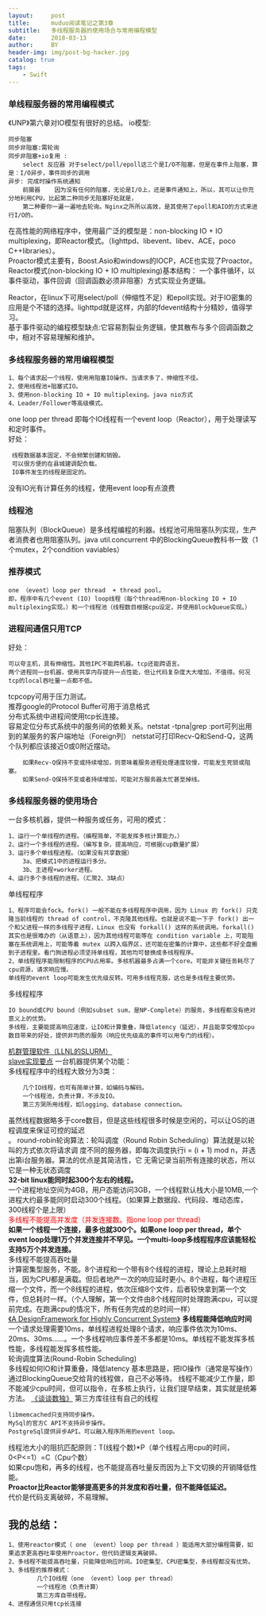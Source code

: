```yaml
---
layout:     post
title:      muduo阅读笔记之第3章
subtitle:   多线程服务器的使用场合与常用编程模型
date:       2018-03-13
author:     BY
header-img: img/post-bg-hacker.jpg
catalog: true
tags:
    - Swift
---
```



### 单线程服务器的常用编程模式

《UNP》第六章对IO模型有很好的总结。
io模型:

    同步阻塞
    同步非阻塞:需轮询
    同步非阻塞+io复用 :
        select 反应器 对于select/poll/epoll这三个是I/O不阻塞，但是在事件上阻塞，算是：I/O异步，事件同步的调用
    异步: 完成时操作系统通知 
        前摄器    因为没有任何的阻塞，无论是I/O上，还是事件通知上，所以，其可以让你充分地利用CPU，比起第二种同步无阻塞好处就是，
        第二种要你一遍一遍地去轮询。Nginx之所所以高效，是其使用了epoll和AIO的方式来进行I/O的。

在高性能的网络程序中，使用最广泛的模型是：non-blocking IO + IO multiplexing，即Reactor模式。（lighttpd、libevent、libev、ACE，poco C++libraries）。</br>
Proactor模式主要有，Boost.Asio和windows的IOCP，ACE也实现了Proactor。</br>
Reactor模式(non-blocking IO + IO multiplexing)基本结构： 一个事件循环，以事件驱动，事件回调（回调函数必须非阻塞）方式实现业务逻辑。</br>

Reactor，在linux下可用select/poll（伸缩性不足）和epoll实现。对于IO密集的应用是个不错的选择。lighttpd就是这样，内部的fdevent结构十分精妙，值得学习。</br>
基于事件驱动的编程模型缺点:它容易割裂业务逻辑，使其散布与多个回调函数之中，相对不容易理解和维护。</br>

### 多线程服务器的常用编程模型

    1、每个请求起一个线程，使用用阻塞IO操作。当请求多了，伸缩性不佳。
    2、使用线程池+阻塞式IO。
    3、使用non-blocking IO + IO multiplexing。java nio方式
    4、Leader/Follower等高级模式。
    
one loop per thread 即每个IO线程有一个event loop（Reactor），用于处理读写和定时事件。</br>
     好处：   
     
     线程数据基本固定，不会频繁创建和销毁。
     可以很方便的在县城建调配负载。
     IO事件发生的线程是固定的。
     
没有IO光有计算任务的线程，使用event loop有点浪费</br>
### 线程池</br>
阻塞队列（BlockQueue）是多线程编程的利器。线程池可用阻塞队列实现，生产者消费者也用阻塞队列。java util.concurrent 中的BlockingQueue教科书一致（1个mutex，2个condition vaviables）

### 推荐模式

    one （event）loop per thread  + thread pool。
    即，程序中有几个event (IO) loop线程（每个thread用non-blocking IO + IO multiplexing实现。）和一个线程池（线程数目根据cpu设定，并使用BlockQueue实现。）

### 进程间通信只用TCP </br>
好处：

    可以夸主机，具有伸缩性。其他IPC不能跨机器。tcp还能跨语言。
    两个进程同一台机器，使用共享内存提升一点性能，但让代码复杂度大大增加，不值得。何况tcp的local吞吐量一点都不低。
    
tcpcopy可用于压力测试。</br>
推荐google的Protocol Buffer可用于消息格式</br>
分布式系统中进程间使用tcp长连接。</br>
    容易定位分布式系统中的服务间的依赖关系。netstat -tpna|grep :port可列出用到的某服务的客户端地址（Foreign列）
    netstat可打印Recv-Q和Send-Q，这两个队列都应该接近0或0附近摆动。
    
        如果Recv-Q保持不变或持续增加，则意味着服务进程处理速度较慢，可能发生死锁或阻塞。
        如果Send-Q保持不变或者持续增加，可能对方服务器太忙甚至掉线。

### 多线程服务器的使用场合</br>
一台多核机器，提供一种服务或任务，可用的模式：

    1、运行一个单线程的进程。（编程简单，不能发挥多核计算能力。）
    2、运行一个多线程的进程。（编写复杂，提高响应，可根据cup数量扩展）
    3、运行多个单线程进程。（如果没有共享数据）
        3a、把模式1中的进程运行多分。
        3b、主进程+worker进程。
    4、运行多个多线程的进程。（汇聚2、3缺点）
    
单线程程序

    1、程序可能会fock。fork() 一般不能在多线程程序中调用，因为 Linux 的 fork() 只克隆当前线程的 thread of control，不克隆其他线程。也就是说不能一下子 fork() 出一个和父进程一样的多线程子进程，Linux 也没有 forkall() 这样的系统调用。forkall() 其实也是很难办的（从语意上），因为其他线程可能等在 condition variable 上，可能阻塞在系统调用上，可能等着 mutex 以跨入临界区，还可能在密集的计算中，这些都不好全盘搬到子进程里。看门狗进程必须坚持单线程，其他均可替换成多线程程序。
    2、单线程程序能限制程序的CPU占用率。多核机器最多占满一个core。可能非关键任务耗尽了cpu资源，请求响应慢。
    单线程的event loop可能发生优先级反转。可用多线程克服，这也是多线程主要优势。
多线程程序

    IO bound或CPU bound（例如subset sum，是NP-Complete）的服务，多线程都没有绝对意义上的优势。
    多线程，主要能提高响应速度，让IO和计算重叠，降低latency（延迟），并且能享受增加cpu数目带来的好处，提供非均质的服务（响应优先级高的事件可以用专门的线程）。

[机群管理软件（LLNL的SLURM）](https://computing.llnl.gov/tutorials/linux_clusters/)</br>
[slave实现要点](http://www.slideshare.net/chenshuo/zurg-part-1)
一台机器提供某个功能：</br>
    多线程程序中的线程大致分为3类：
    
        几个IO线程，也可有简单计算，如编码与解码。
        一个线程池，负责计算，不涉及IO。
        第三方哭所用线程，如logging、database connection。

虽然线程数据略多于core数目，但是这些线程很多时候是空闲的，可以让OS的进程调度来保证可控的延迟</br>。
round-robin轮询算法：轮叫调度（Round Robin Scheduling）算法就是以轮叫的方式依次将请求调		  度不同的服务器，即每次调度执行i = (i + 1) mod n，并选出第i台服务器。算法的优点是其简洁性，它  无需记录当前所有连接的状态，所以它是一种无状态调度</br>
**32-bit linux能同时起300个左右的线程。**</br>
    一个进程地址空间为4GB，用户态能访问3GB，一个线程默认栈大小是10MB,一个进程大约最多能同时启动300个线程。（如果算上数据段、代码段、堆动态库，300线程个是上限）</br>
<font color=red>多线程不能提高并发度（并发连接数。指one loop per thread）</font></br>
    **如果一个线程一个连接，最多也就300个。如果one loop per thread，单个event loop处理1万个并发连接并不罕见。一个multi-loop多线程程序应该能轻松支持5万个并发连接。**</br>
多线程不能提高吞吐量</br>
    计算密集型服务，不能。8个进程和一个带有8个线程的进程，理论上总耗时相当，因为CPU都是满载。但后者地产一次的响应延时更小。8个进程，每个进程压缩一个文件，而一个8线程的进程，依次压缩8个文件，后者较快拿到第一个文件，但总耗时一样。（个人理解，第一个文件由8个线程同时处理跑满cpu，可以提前完成。在跑满cpu的情况下，所有任务完成的总时间一样）</br>
[《A DesignFramework for Highly Concurrent System》](https://people.eecs.berkeley.edu/~culler/papers/events.pdf)
**多线程能降低响应时间**</br>
    一个请求处理需要10ms，单线程进程处理8个请求，响应事件依次为10ms、20ms、30ms……。一个多线程响应事件差不多都是10ms。单线程不能发挥多核性能，多线程能发挥多核性能。</br>
    轮询调度算法(Round-Robin Scheduling)</br>
多线程如何IO和计算重叠，降低latency
基本思路是，把IO操作（通常是写操作）通过BlockingQueue交给背的线程做，自己不必等待。
    线程不能减少工作量，即不能减少cpu时间，但可以指令，在多核上执行，让我们提早结束，其实就是统筹方法。
[《谈谈数独》](http://blog.csdn.net/Solstice/article/details/2096209)
第三方库往往有自己的线程

    libmemcached只支持同步操作。
    MySql的官方C API不支持异步操作。
    PostgreSql提供异步API。可以融入程序所用的event loop。
    
线程池大小的阻抗匹配原则：T(线程个数)*P（单个线程占用cpu的时间，0<P<=1）=C（Cpu个数）</br>
    如果cpu饱和，再多的线程，也不能提高吞吐量反而因为上下文切换的开销降低性能。</br>
    **Proactor比Reactor能够提高更多的并发度和吞吐量，但不能降低延迟。**</br>
    代价是代码支离破碎，不易理解。</br>

## 我的总结：
    1、使用reactor模式（ one （event）loop per thread ）能适用大部分编程需要，如果追求更高吞吐率使用Proactor，但代码逻辑支离破碎。
    2、多线程不能提高吞吐量，只能降低响应时间。IO密集型、CPU密集型，多线程都没有优势。
    3、多线程的推荐模式：
            几个IO线程（one （event）loop per thread）
            一个线程池（负责计算）
            第三方库自带线程。
    4、进程通信只用tcp长连接

